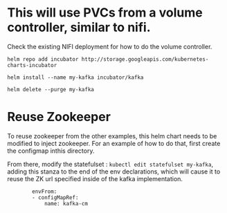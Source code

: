 # This will use PVCs from a volume controller, similar to nifi.

Check the existing NIFI deployment for how to do the volume controller.  

`helm repo add incubator http://storage.googleapis.com/kubernetes-charts-incubator`
 
`helm install --name my-kafka incubator/kafka`
 
`helm delete --purge my-kafka`

# Reuse Zookeeper


To reuse zookeeper from the other examples, this helm chart needs to be modified
to inject zookeeper.  For an example of how to do that, first create the configmap inthis
directory.

From there, modify the statefulset : `kubectl edit statefulset my-kafka`, adding this stanza
to the end of the env declarations, which will cause it to reuse the ZK url specified inside 
of the kafka implementation.
```
        envFrom:
        - configMapRef:
            name: kafka-cm
```
